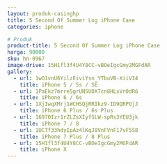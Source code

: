 ```yaml
---
layout: produk-casinghp
title: 5 Second Of Summer Log iPhone Case
categories: iphone

# Produk
product-title: 5 Second Of Summer Log iPhone Case
harga: 90000
sku: hn-0967
image-drive: 15H1fl3f4U4Y8CC-vBOeIgcGmy2MGFdAR
gallery:
  - url: 1wO1vnU6YilzEiviYsn_YTbuVB-XiiVI4
    title: iPhone 5 / 5s / SE
  - url: 1PaEkz7mrre5grUN5UOX7cn8HLxVr0dR6
    title: iPhone 6 / 6s
  - url: 1XjIwqXMrj1WCHSQjRRIkz9-ID9QRPOjJ
    title: iPhone 6 Plus / 6s Plus
  - url: 16970Izr1rZLZsXIyfSLW-spRs3YEU3jk
    title: iPhone 7 / 8
  - url: 1UCTf33hdyIpAz4lKqJ8VnFVnF17vF5S8
    title: iPhone 7 Plus / 8 Plus
  - url: 15H1fl3f4U4Y8CC-vBOeIgcGmy2MGFdAR
    title: iPhone X
---
```

